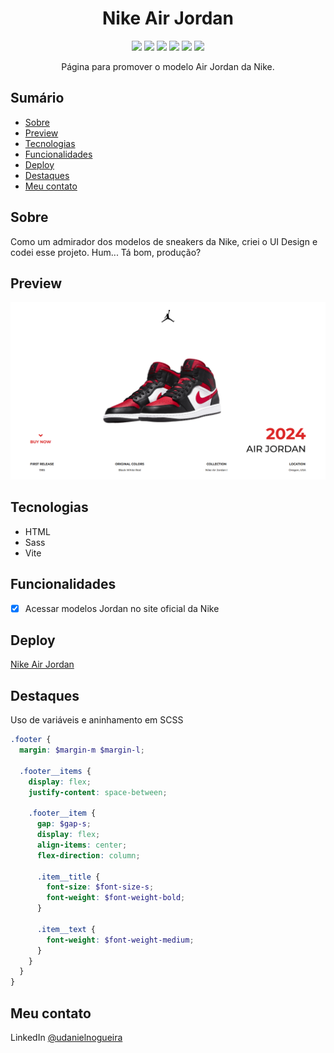 <div align="center">
  <h1>Nike Air Jordan</h1>
  <img src="https://img.shields.io/github/languages/count/udanielnogueira/nike-air-jordan">
  <img src="https://img.shields.io/github/languages/top/udanielnogueira/nike-air-jordan">
  <img src="https://img.shields.io/github/languages/code-size/udanielnogueira/nike-air-jordan">
  <img src="https://img.shields.io/github/last-commit/udanielnogueira/nike-air-jordan">
  <img src="https://img.shields.io/github/deployments/udanielnogueira/nike-air-jordan/github-pages">
  <img src="https://img.shields.io/badge/responsive-no-ff69b4">
  <p>Página para promover o modelo Air Jordan da Nike.</p>
</div>

## Sumário

- [Sobre](#about)
- [Preview](#preview)
- [Tecnologias](#built-with)
- [Funcionalidades](#key-features)
- [Deploy](#deploy)
- [Destaques](#highlights)
- [Meu contato](#contact)

<h2 id="about">Sobre</h2>

Como um admirador dos modelos de sneakers da Nike, criei o UI Design e codei esse projeto. Hum... Tá bom, produção?

<h2 id="preview">Preview</h2>

![Desktop Preview](./app/assets/img/desktop-preview.png "Desktop Preview")

<h2 id="built-with">Tecnologias</h2>

- HTML
- Sass
- Vite

<h2 id="key-features">Funcionalidades</h2>

- [x] Acessar modelos Jordan no site oficial da Nike

<h2 id="deploy">Deploy</h2>

[Nike Air Jordan](https://air-jordan-page.vercel.app/)

<h2 id="highlights">Destaques</h2>

Uso de variáveis e aninhamento em SCSS

```scss
.footer {
  margin: $margin-m $margin-l;

  .footer__items {
    display: flex;
    justify-content: space-between;

    .footer__item {
      gap: $gap-s;
      display: flex;
      align-items: center;
      flex-direction: column;

      .item__title {
        font-size: $font-size-s;
        font-weight: $font-weight-bold;
      }

      .item__text {
        font-weight: $font-weight-medium;
      }
    }
  }
}
```

<h2 id="contact">Meu contato</h2>

LinkedIn [@udanielnogueira](https://www.linkedin.com/in/udanielnogueira/)
